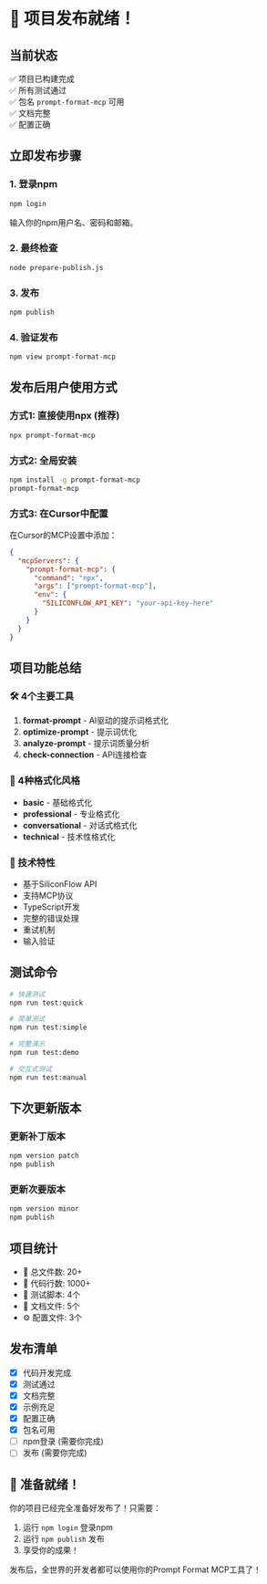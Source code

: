 # 🚀 项目发布就绪！

## 当前状态
✅ 项目已构建完成  
✅ 所有测试通过  
✅ 包名 `prompt-format-mcp` 可用  
✅ 文档完整  
✅ 配置正确  

## 立即发布步骤

### 1. 登录npm
```bash
npm login
```
输入你的npm用户名、密码和邮箱。

### 2. 最终检查
```bash
node prepare-publish.js
```

### 3. 发布
```bash
npm publish
```

### 4. 验证发布
```bash
npm view prompt-format-mcp
```

## 发布后用户使用方式

### 方式1: 直接使用npx (推荐)
```bash
npx prompt-format-mcp
```

### 方式2: 全局安装
```bash
npm install -g prompt-format-mcp
prompt-format-mcp
```

### 方式3: 在Cursor中配置
在Cursor的MCP设置中添加：
```json
{
  "mcpServers": {
    "prompt-format-mcp": {
      "command": "npx",
      "args": ["prompt-format-mcp"],
      "env": {
        "SILICONFLOW_API_KEY": "your-api-key-here"
      }
    }
  }
}
```

## 项目功能总结

### 🛠️ 4个主要工具
1. **format-prompt** - AI驱动的提示词格式化
2. **optimize-prompt** - 提示词优化
3. **analyze-prompt** - 提示词质量分析
4. **check-connection** - API连接检查

### 🎨 4种格式化风格
- **basic** - 基础格式化
- **professional** - 专业格式化
- **conversational** - 对话式格式化
- **technical** - 技术性格式化

### 🔧 技术特性
- 基于SiliconFlow API
- 支持MCP协议
- TypeScript开发
- 完整的错误处理
- 重试机制
- 输入验证

## 测试命令
```bash
# 快速测试
npm run test:quick

# 简单测试
npm run test:simple

# 完整演示
npm run test:demo

# 交互式测试
npm run test:manual
```

## 下次更新版本

### 更新补丁版本
```bash
npm version patch
npm publish
```

### 更新次要版本
```bash
npm version minor
npm publish
```

## 项目统计
- 📁 总文件数: 20+
- 📝 代码行数: 1000+
- 🧪 测试脚本: 4个
- 📖 文档文件: 5个
- ⚙️ 配置文件: 3个

## 发布清单
- [x] 代码开发完成
- [x] 测试通过
- [x] 文档完整
- [x] 示例充足
- [x] 配置正确
- [x] 包名可用
- [ ] npm登录 (需要你完成)
- [ ] 发布 (需要你完成)

## 🎉 准备就绪！

你的项目已经完全准备好发布了！只需要：
1. 运行 `npm login` 登录npm
2. 运行 `npm publish` 发布
3. 享受你的成果！

发布后，全世界的开发者都可以使用你的Prompt Format MCP工具了！ 